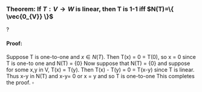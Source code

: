 ### Theorem: If $T: V \to W$ is linear, then T is 1-1 iff $N(T)=\{ \vec{0_{V}} \}$
?
#### Proof:
Suppose T is one-to-one and $x \in N(T)$. Then T(x) = 0 = T(0), so x = 0 since T is one-to one and N(T) = {0}
Now suppose that N(T) = {0} and suppose for some x,y in V, T(x) = T(y). Then T(x) - T(y) = 0 = T(x-y) since T is linear. Thus x-y  in N(T) and x-y= 0 or x = y and so T is one-to-one
This completes the proof. $\square$
<!--SR:!2025-09-03,15,290-->